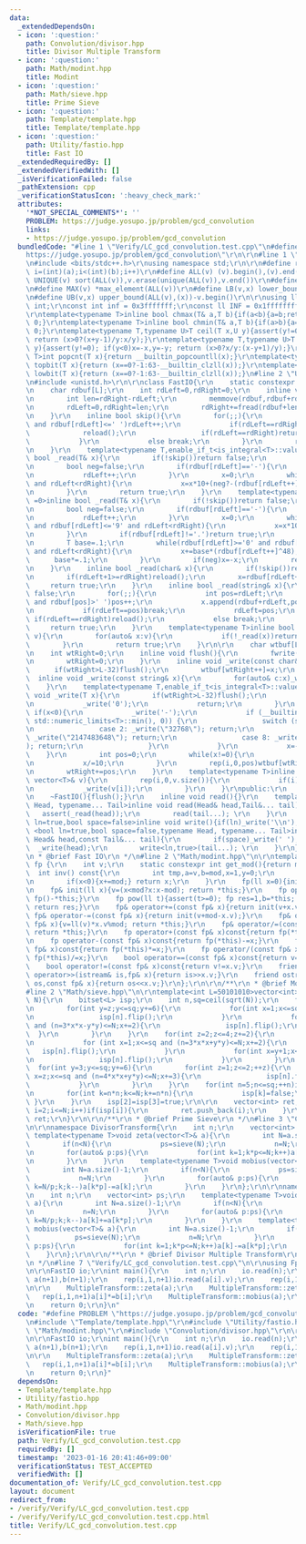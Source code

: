 ```yaml
---
data:
  _extendedDependsOn:
  - icon: ':question:'
    path: Convolution/divisor.hpp
    title: Divisor Multiple Transform
  - icon: ':question:'
    path: Math/modint.hpp
    title: Modint
  - icon: ':question:'
    path: Math/sieve.hpp
    title: Prime Sieve
  - icon: ':question:'
    path: Template/template.hpp
    title: Template/template.hpp
  - icon: ':question:'
    path: Utility/fastio.hpp
    title: Fast IO
  _extendedRequiredBy: []
  _extendedVerifiedWith: []
  _isVerificationFailed: false
  _pathExtension: cpp
  _verificationStatusIcon: ':heavy_check_mark:'
  attributes:
    '*NOT_SPECIAL_COMMENTS*': ''
    PROBLEM: https://judge.yosupo.jp/problem/gcd_convolution
    links:
    - https://judge.yosupo.jp/problem/gcd_convolution
  bundledCode: "#line 1 \"Verify/LC_gcd_convolution.test.cpp\"\n#define PROBLEM \"\
    https://judge.yosupo.jp/problem/gcd_convolution\"\r\n\r\n#line 1 \"Template/template.hpp\"\
    \n#include <bits/stdc++.h>\r\nusing namespace std;\r\n\r\n#define rep(i,a,b) for(int\
    \ i=(int)(a);i<(int)(b);i++)\r\n#define ALL(v) (v).begin(),(v).end()\r\n#define\
    \ UNIQUE(v) sort(ALL(v)),v.erase(unique(ALL(v)),v.end())\r\n#define MIN(v) *min_element(ALL(v))\r\
    \n#define MAX(v) *max_element(ALL(v))\r\n#define LB(v,x) lower_bound(ALL(v),(x))-v.begin()\r\
    \n#define UB(v,x) upper_bound(ALL(v),(x))-v.begin()\r\n\r\nusing ll=long long\
    \ int;\r\nconst int inf = 0x3fffffff;\r\nconst ll INF = 0x1fffffffffffffff;\r\n\
    \r\ntemplate<typename T>inline bool chmax(T& a,T b){if(a<b){a=b;return 1;}return\
    \ 0;}\r\ntemplate<typename T>inline bool chmin(T& a,T b){if(a>b){a=b;return 1;}return\
    \ 0;}\r\ntemplate<typename T,typename U>T ceil(T x,U y){assert(y!=0); if(y<0)x=-x,y=-y;\
    \ return (x>0?(x+y-1)/y:x/y);}\r\ntemplate<typename T,typename U>T floor(T x,U\
    \ y){assert(y!=0); if(y<0)x=-x,y=-y; return (x>0?x/y:(x-y+1)/y);}\r\ntemplate<typename\
    \ T>int popcnt(T x){return __builtin_popcountll(x);}\r\ntemplate<typename T>int\
    \ topbit(T x){return (x==0?-1:63-__builtin_clzll(x));}\r\ntemplate<typename T>int\
    \ lowbit(T x){return (x==0?-1:63-__builtin_clzll(x));}\n#line 2 \"Utility/fastio.hpp\"\
    \n#include <unistd.h>\r\n\r\nclass FastIO{\r\n    static constexpr int L=1<<16;\r\
    \n    char rdbuf[L];\r\n    int rdLeft=0,rdRight=0;\r\n    inline void reload(){\r\
    \n        int len=rdRight-rdLeft;\r\n        memmove(rdbuf,rdbuf+rdLeft,len);\r\
    \n        rdLeft=0,rdRight=len;\r\n        rdRight+=fread(rdbuf+len,1,L-len,stdin);\r\
    \n    }\r\n    inline bool skip(){\r\n        for(;;){\r\n            while(rdLeft!=rdRight\
    \ and rdbuf[rdLeft]<=' ')rdLeft++;\r\n            if(rdLeft==rdRight){\r\n   \
    \             reload();\r\n                if(rdLeft==rdRight)return false;\r\n\
    \            }\r\n            else break;\r\n        }\r\n        return true;\r\
    \n    }\r\n    template<typename T,enable_if_t<is_integral<T>::value,int> =0>inline\
    \ bool _read(T& x){\r\n        if(!skip())return false;\r\n        if(rdLeft+20>=rdRight)reload();\r\
    \n        bool neg=false;\r\n        if(rdbuf[rdLeft]=='-'){\r\n            neg=true;\r\
    \n            rdLeft++;\r\n        }\r\n        x=0;\r\n        while(rdbuf[rdLeft]>='0'\
    \ and rdLeft<rdRight){\r\n            x=x*10+(neg?-(rdbuf[rdLeft++]^48):(rdbuf[rdLeft++]^48));\r\
    \n        }\r\n        return true;\r\n    }\r\n    template<typename T,enable_if_t<is_floating_point<T>::value,int>\
    \ =0>inline bool _read(T& x){\r\n        if(!skip())return false;\r\n        if(rdLeft+20>=rdRight)reload();\r\
    \n        bool neg=false;\r\n        if(rdbuf[rdLeft]=='-'){\r\n            neg=true;\r\
    \n            rdLeft++;\r\n        }\r\n        x=0;\r\n        while(rdbuf[rdLeft]>='0'\
    \ and rdbuf[rdLeft]<='9' and rdLeft<rdRight){\r\n            x=x*10+(rdbuf[rdLeft++]^48);\r\
    \n        }\r\n        if(rdbuf[rdLeft]!='.')return true;\r\n        rdLeft++;\r\
    \n        T base=.1;\r\n        while(rdbuf[rdLeft]>='0' and rdbuf[rdLeft]<='9'\
    \ and rdLeft<rdRight){\r\n            x+=base*(rdbuf[rdLeft++]^48);\r\n      \
    \      base*=.1;\r\n        }\r\n        if(neg)x=-x;\r\n        return true;\r\
    \n    }\r\n    inline bool _read(char& x){\r\n        if(!skip())return false;\r\
    \n        if(rdLeft+1>=rdRight)reload();\r\n        x=rdbuf[rdLeft++];\r\n   \
    \     return true;\r\n    }\r\n    inline bool _read(string& x){\r\n        if(!skip())return\
    \ false;\r\n        for(;;){\r\n            int pos=rdLeft;\r\n            while(pos<rdRight\
    \ and rdbuf[pos]>' ')pos++;\r\n            x.append(rdbuf+rdLeft,pos-rdLeft);\r\
    \n            if(rdLeft==pos)break;\r\n            rdLeft=pos;\r\n           \
    \ if(rdLeft==rdRight)reload();\r\n            else break;\r\n        }\r\n   \
    \     return true;\r\n    }\r\n    template<typename T>inline bool _read(vector<T>&\
    \ v){\r\n        for(auto& x:v){\r\n            if(!_read(x))return false;\r\n\
    \        }\r\n        return true;\r\n    }\r\n\r\n    char wtbuf[L],tmp[50];\r\
    \n    int wtRight=0;\r\n    inline void flush(){\r\n        fwrite(wtbuf,1,wtRight,stdout);\r\
    \n        wtRight=0;\r\n    }\r\n    inline void _write(const char& x){\r\n  \
    \      if(wtRight>L-32)flush();\r\n        wtbuf[wtRight++]=x;\r\n    }\r\n  \
    \  inline void _write(const string& x){\r\n        for(auto& c:x)_write(c);\r\n\
    \    }\r\n    template<typename T,enable_if_t<is_integral<T>::value,int> =0>inline\
    \ void _write(T x){\r\n        if(wtRight>L-32)flush();\r\n        if(x==0){\r\
    \n            _write('0');\r\n            return;\r\n        }\r\n        else\
    \ if(x<0){\r\n            _write('-');\r\n            if (__builtin_expect(x ==\
    \ std::numeric_limits<T>::min(), 0)) {\r\n                switch (sizeof(x)) {\r\
    \n                case 2: _write(\"32768\"); return;\r\n                case 4:\
    \ _write(\"2147483648\"); return;\r\n                case 8: _write(\"9223372036854775808\"\
    ); return;\r\n                }\r\n            }\r\n            x=-x;\r\n    \
    \    }\r\n        int pos=0;\r\n        while(x!=0){\r\n            tmp[pos++]=char((x%10)|48);\r\
    \n            x/=10;\r\n        }\r\n        rep(i,0,pos)wtbuf[wtRight+i]=tmp[pos-1-i];\r\
    \n        wtRight+=pos;\r\n    }\r\n    template<typename T>inline void _write(const\
    \ vector<T>& v){\r\n        rep(i,0,v.size()){\r\n            if(i)_write(' ');\r\
    \n            _write(v[i]);\r\n        }\r\n    }\r\npublic:\r\n    FastIO(){}\r\
    \n    ~FastIO(){flush();}\r\n    inline void read(){}\r\n    template <typename\
    \ Head, typename... Tail>inline void read(Head& head,Tail&... tail){\r\n     \
    \   assert(_read(head));\r\n        read(tail...); \r\n    }\r\n    template<bool\
    \ ln=true,bool space=false>inline void write(){if(ln)_write('\\n');}\r\n    template\
    \ <bool ln=true,bool space=false,typename Head, typename... Tail>inline void write(const\
    \ Head& head,const Tail&... tail){\r\n        if(space)_write(' ');\r\n      \
    \  _write(head);\r\n        write<ln,true>(tail...); \r\n    }\r\n};\r\n\r\n/**\r\
    \n * @brief Fast IO\r\n */\n#line 2 \"Math/modint.hpp\"\n\r\ntemplate<int mod=1000000007>struct\
    \ fp {\r\n    int v;\r\n    static constexpr int get_mod(){return mod;}\r\n  \
    \  int inv() const{\r\n        int tmp,a=v,b=mod,x=1,y=0;\r\n        while(b)tmp=a/b,a-=tmp*b,swap(a,b),x-=tmp*y,swap(x,y);\r\
    \n        if(x<0){x+=mod;} return x;\r\n    }\r\n    fp(ll x=0){init(x%mod+mod);}\r\
    \n    fp& init(ll x){v=(x<mod?x:x-mod); return *this;}\r\n    fp operator-()const{return\
    \ fp()-*this;}\r\n    fp pow(ll t){assert(t>=0); fp res=1,b=*this; while(t){if(t&1)res*=b;b*=b;t>>=1;}\
    \ return res;}\r\n    fp& operator+=(const fp& x){return init(v+x.v);}\r\n   \
    \ fp& operator-=(const fp& x){return init(v+mod-x.v);}\r\n    fp& operator*=(const\
    \ fp& x){v=ll(v)*x.v%mod; return *this;}\r\n    fp& operator/=(const fp& x){v=ll(v)*x.inv()%mod;\
    \ return *this;}\r\n    fp operator+(const fp& x)const{return fp(*this)+=x;}\r\
    \n    fp operator-(const fp& x)const{return fp(*this)-=x;}\r\n    fp operator*(const\
    \ fp& x)const{return fp(*this)*=x;}\r\n    fp operator/(const fp& x)const{return\
    \ fp(*this)/=x;}\r\n    bool operator==(const fp& x)const{return v==x.v;}\r\n\
    \    bool operator!=(const fp& x)const{return v!=x.v;}\r\n    friend istream&\
    \ operator>>(istream& is,fp& x){return is>>x.v;}\r\n    friend ostream& operator<<(ostream&\
    \ os,const fp& x){return os<<x.v;}\r\n};\r\n\r\n/**\r\n * @brief Modint\r\n */\n\
    #line 2 \"Math/sieve.hpp\"\n\r\ntemplate<int L=50101010>vector<int> sieve(int\
    \ N){\r\n    bitset<L> isp;\r\n    int n,sq=ceil(sqrt(N));\r\n    for(int z=1;z<=5;z+=4){\r\
    \n        for(int y=z;y<=sq;y+=6){\r\n            for(int x=1;x<=sq and (n=4*x*x+y*y)<=N;++x){\r\
    \n                isp[n].flip();\r\n            }\r\n            for(int x=y+1;x<=sq\
    \ and (n=3*x*x-y*y)<=N;x+=2){\r\n                isp[n].flip();\r\n          \
    \  }\r\n        }\r\n    }\r\n    for(int z=2;z<=4;z+=2){\r\n        for(int y=z;y<=sq;y+=6){\r\
    \n            for (int x=1;x<=sq and (n=3*x*x+y*y)<=N;x+=2){\r\n             \
    \   isp[n].flip();\r\n            }\r\n            for(int x=y+1;x<=sq and (n=3*x*x-y*y)<=N;x+=2){\r\
    \n                isp[n].flip();\r\n            }\r\n        }\r\n    }\r\n  \
    \  for(int y=3;y<=sq;y+=6){\r\n        for(int z=1;z<=2;++z){\r\n            for(int\
    \ x=z;x<=sq and (n=4*x*x+y*y)<=N;x+=3){\r\n                isp[n].flip();\r\n\
    \            }\r\n        }\r\n    }\r\n    for(int n=5;n<=sq;++n)if(isp[n]){\r\
    \n        for(int k=n*n;k<=N;k+=n*n){\r\n            isp[k]=false;\r\n       \
    \ }\r\n    }\r\n    isp[2]=isp[3]=true;\r\n\r\n    vector<int> ret;\r\n    for(int\
    \ i=2;i<=N;i++)if(isp[i]){\r\n        ret.push_back(i);\r\n    }\r\n    return\
    \ ret;\r\n}\r\n\r\n/**\r\n * @brief Prime Sieve\r\n */\n#line 3 \"Convolution/divisor.hpp\"\
    \n\r\nnamespace DivisorTransform{\r\n    int n;\r\n    vector<int> ps;\r\n   \
    \ template<typename T>void zeta(vector<T>& a){\r\n        int N=a.size()-1;\r\n\
    \        if(n<N){\r\n            ps=sieve(N);\r\n            n=N;\r\n        }\r\
    \n        for(auto& p:ps){\r\n            for(int k=1;k*p<=N;k++)a[k*p]+=a[k];\r\
    \n        }\r\n    }\r\n    template<typename T>void mobius(vector<T>& a){\r\n\
    \        int N=a.size()-1;\r\n        if(n<N){\r\n            ps=sieve(N);\r\n\
    \            n=N;\r\n        }\r\n        for(auto& p:ps){\r\n            for(int\
    \ k=N/p;k;k--)a[k*p]-=a[k];\r\n        }\r\n    }\r\n};\r\n\r\nnamespace MultipleTransform{\r\
    \n    int n;\r\n    vector<int> ps;\r\n    template<typename T>void zeta(vector<T>&\
    \ a){\r\n        int N=a.size()-1;\r\n        if(n<N){\r\n            ps=sieve(N);\r\
    \n            n=N;\r\n        }\r\n        for(auto& p:ps){\r\n            for(int\
    \ k=N/p;k;k--)a[k]+=a[k*p];\r\n        }\r\n    }\r\n    template<typename T>void\
    \ mobius(vector<T>& a){\r\n        int N=a.size()-1;\r\n        if(n<N){\r\n \
    \           ps=sieve(N);\r\n            n=N;\r\n        }\r\n        for(auto&\
    \ p:ps){\r\n            for(int k=1;k*p<=N;k++)a[k]-=a[k*p];\r\n        }\r\n\
    \    }\r\n};\r\n\r\n/**\r\n * @brief Divisor Multiple Transform\r\n * @docs docs/divisor.md\r\
    \n */\n#line 7 \"Verify/LC_gcd_convolution.test.cpp\"\n\r\nusing Fp=fp<998244353>;\r\
    \n\r\nFastIO io;\r\nint main(){\r\n    int n;\r\n    io.read(n);\r\n    vector<Fp>\
    \ a(n+1),b(n+1);\r\n    rep(i,1,n+1)io.read(a[i].v);\r\n    rep(i,1,n+1)io.read(b[i].v);\r\
    \n\r\n    MultipleTransform::zeta(a);\r\n    MultipleTransform::zeta(b);\r\n \
    \   rep(i,1,n+1)a[i]*=b[i];\r\n    MultipleTransform::mobius(a);\r\n    rep(i,1,n+1)io.write(a[i].v);\r\
    \n    return 0;\r\n}\n"
  code: "#define PROBLEM \"https://judge.yosupo.jp/problem/gcd_convolution\"\r\n\r\
    \n#include \"Template/template.hpp\"\r\n#include \"Utility/fastio.hpp\"\r\n#include\
    \ \"Math/modint.hpp\"\r\n#include \"Convolution/divisor.hpp\"\r\n\r\nusing Fp=fp<998244353>;\r\
    \n\r\nFastIO io;\r\nint main(){\r\n    int n;\r\n    io.read(n);\r\n    vector<Fp>\
    \ a(n+1),b(n+1);\r\n    rep(i,1,n+1)io.read(a[i].v);\r\n    rep(i,1,n+1)io.read(b[i].v);\r\
    \n\r\n    MultipleTransform::zeta(a);\r\n    MultipleTransform::zeta(b);\r\n \
    \   rep(i,1,n+1)a[i]*=b[i];\r\n    MultipleTransform::mobius(a);\r\n    rep(i,1,n+1)io.write(a[i].v);\r\
    \n    return 0;\r\n}"
  dependsOn:
  - Template/template.hpp
  - Utility/fastio.hpp
  - Math/modint.hpp
  - Convolution/divisor.hpp
  - Math/sieve.hpp
  isVerificationFile: true
  path: Verify/LC_gcd_convolution.test.cpp
  requiredBy: []
  timestamp: '2023-01-16 20:41:46+09:00'
  verificationStatus: TEST_ACCEPTED
  verifiedWith: []
documentation_of: Verify/LC_gcd_convolution.test.cpp
layout: document
redirect_from:
- /verify/Verify/LC_gcd_convolution.test.cpp
- /verify/Verify/LC_gcd_convolution.test.cpp.html
title: Verify/LC_gcd_convolution.test.cpp
---
```

